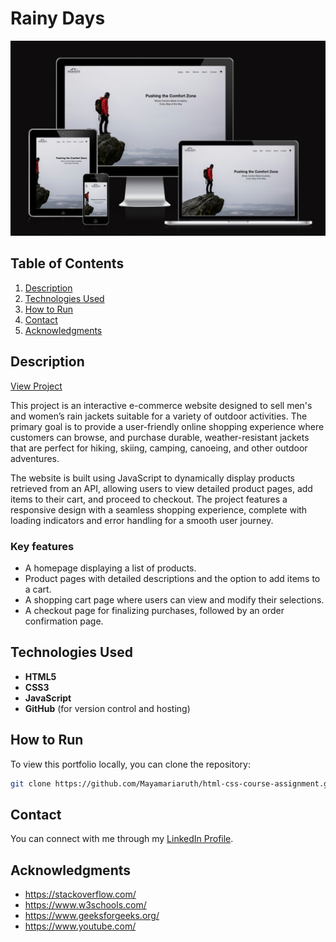 # Rainy Days

![Rainy Days website](assets/images/por1.jpg)

## Table of Contents

1. [Description](#description)
2. [Technologies Used](#technologies-used)
3. [How to Run](#how-to-run)
4. [Contact](#contact)
5. [Acknowledgments](#acknowledgments)

## Description

[View Project](https://mayamariaruth.github.io/html-css-course-assignment/index.html)

This project is an interactive e-commerce website designed to sell men's and women’s rain jackets suitable for a variety of outdoor activities. The primary goal is to provide a user-friendly online shopping experience where customers can browse, and purchase durable, weather-resistant jackets that are perfect for hiking, skiing, camping, canoeing, and other outdoor adventures.

The website is built using JavaScript to dynamically display products retrieved from an API, allowing users to view detailed product pages, add items to their cart, and proceed to checkout. The project features a responsive design with a seamless shopping experience, complete with loading indicators and error handling for a smooth user journey.

### Key features

- A homepage displaying a list of products.
- Product pages with detailed descriptions and the option to add items to a cart.
- A shopping cart page where users can view and modify their selections.
- A checkout page for finalizing purchases, followed by an order confirmation page.

## Technologies Used

- **HTML5**
- **CSS3**
- **JavaScript**
- **GitHub** (for version control and hosting)

## How to Run

To view this portfolio locally, you can clone the repository:

```bash
git clone https://github.com/Mayamariaruth/html-css-course-assignment.git
```

## Contact

You can connect with me through my [LinkedIn Profile](https://www.linkedin.com/in/maya-thompson-9b602a255/).

## Acknowledgments

- https://stackoverflow.com/
- https://www.w3schools.com/
- https://www.geeksforgeeks.org/
- https://www.youtube.com/
